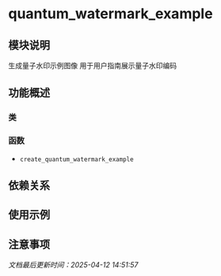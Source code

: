 # quantum_watermark_example

## 模块说明
生成量子水印示例图像
用于用户指南展示量子水印编码

## 功能概述

### 类


### 函数

- `create_quantum_watermark_example`

## 依赖关系

## 使用示例

## 注意事项

*文档最后更新时间：2025-04-12 14:51:57*